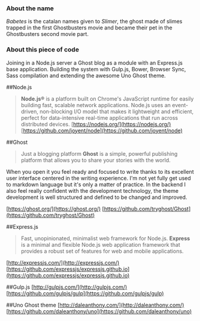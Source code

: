 ### About the name
*Babetes* is the catalan names given to *Slimer*, the ghost made of slimes trapped in the first Ghostbusters movie and became their pet in the Ghostbusters second movie part. 
### About this piece of code
Joining in a Node.js server a Ghost blog  as a module with an Express.js base application. Building the system with Gulp.js, Bower, Browser Sync,  Sass compilation and  extending the awesome Uno Ghost theme.

##Node.js
> **Node.js®** is a platform built on Chrome's JavaScript runtime for easily building fast, scalable network applications. Node.js uses an event-driven, non-blocking I/O model that makes it lightweight and efficient, perfect for data-intensive real-time applications that run across distributed devices.
[https://nodejs.org/](https://nodejs.org/)
[https://github.com/joyent/node](https://github.com/joyent/node)

##Ghost
> Just a blogging platform
**Ghost** is a simple, powerful publishing platform that allows you to share your stories with the world.

When you open it you feel ready and focused to write thanks to its excellent user interface centered in the writing experience. I'm not yet fully get used to markdown language but it's only a matter of practice.
In the backend I also feel really confident with the development technology, the theme development is well structured and defined to be changed and improved.

[https://ghost.org/](https://ghost.org/)
[https://github.com/tryghost/Ghost](https://github.com/tryghost/Ghost)

##Express.js
>Fast, unopinionated, minimalist web framework for Node.js. 
>**Express** is a minimal and flexible Node.js web application framework that provides a robust set of features for web and mobile applications.

[http://expressjs.com/](http://expressjs.com/)
[https://github.com/expressjs/expressjs.github.io](https://github.com/expressjs/expressjs.github.io)

##Gulp.js
[http://gulpjs.com/](http://gulpjs.com/)
[https://github.com/gulpjs/gulp](https://github.com/gulpjs/gulp)

##Uno Ghost theme
[http://daleanthony.com/](http://daleanthony.com/)
[https://github.com/daleanthony/uno](https://github.com/daleanthony/uno)
